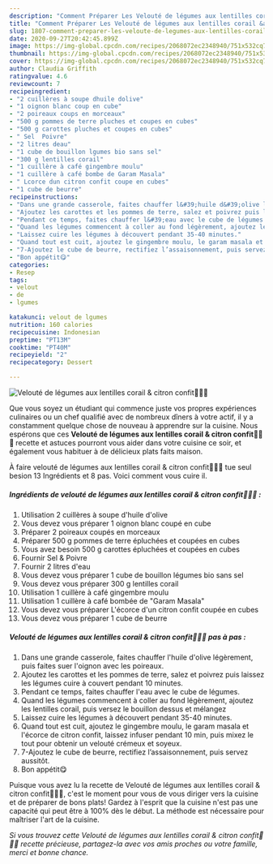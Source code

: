 ```yaml
---
description: "Comment Préparer Les Velouté de légumes aux lentilles corail &amp;amp; citron confit🍋🥕🥔"
title: "Comment Préparer Les Velouté de légumes aux lentilles corail &amp;amp; citron confit🍋🥕🥔"
slug: 1807-comment-preparer-les-veloute-de-legumes-aux-lentilles-corail-and-amp-citron-confit
date: 2020-09-27T20:42:45.899Z
image: https://img-global.cpcdn.com/recipes/2068072ec2348940/751x532cq70/veloute-de-legumes-aux-lentilles-corail-citron-confit🍋🥕🥔-photo-principale-de-la-recette.jpg
thumbnail: https://img-global.cpcdn.com/recipes/2068072ec2348940/751x532cq70/veloute-de-legumes-aux-lentilles-corail-citron-confit🍋🥕🥔-photo-principale-de-la-recette.jpg
cover: https://img-global.cpcdn.com/recipes/2068072ec2348940/751x532cq70/veloute-de-legumes-aux-lentilles-corail-citron-confit🍋🥕🥔-photo-principale-de-la-recette.jpg
author: Claudia Griffith
ratingvalue: 4.6
reviewcount: 7
recipeingredient:
- "2 cuillères à soupe dhuile dolive"
- "1 oignon blanc coup en cube"
- "2 poireaux coups en morceaux"
- "500 g pommes de terre pluches et coupes en cubes"
- "500 g carottes pluches et coupes en cubes"
- " Sel  Poivre"
- "2 litres deau"
- "1 cube de bouillon lgumes bio sans sel"
- "300 g lentilles corail"
- "1 cuillère à café gingembre moulu"
- "1 cuillère à café bombe de Garam Masala"
- " Lcorce dun citron confit coupe en cubes"
- "1 cube de beurre"
recipeinstructions:
- "Dans une grande casserole, faites chauffer l&#39;huile d&#39;olive légèrement, puis faites suer l&#39;oignon avec les poireaux."
- "Ajoutez les carottes et les pommes de terre, salez et poivrez puis laissez les légumes cuire à couvert pendant 10 minutes."
- "Pendant ce temps, faites chauffer l&#39;eau avec le cube de légumes."
- "Quand les légumes commencent à coller au fond légèrement, ajoutez les lentilles corail, puis versez le bouillon dessus et mélangez"
- "Laissez cuire les légumes à découvert pendant 35-40 minutes."
- "Quand tout est cuit, ajoutez le gingembre moulu, le garam masala et l&#39;écorce de citron confit, laissez infuser pendant 10 min, puis mixez le tout pour obtenir un velouté crémeux et soyeux."
- "7-Ajoutez le cube de beurre, rectifiez l’assaisonnement, puis servez aussitôt."
- "Bon appétit😋"
categories:
- Resep
tags:
- velout
- de
- lgumes

katakunci: velout de lgumes 
nutrition: 160 calories
recipecuisine: Indonesian
preptime: "PT13M"
cooktime: "PT40M"
recipeyield: "2"
recipecategory: Dessert

---
```



![Velouté de légumes aux lentilles corail &amp; citron confit🍋🥕🥔](https://img-global.cpcdn.com/recipes/2068072ec2348940/751x532cq70/veloute-de-legumes-aux-lentilles-corail-citron-confit🍋🥕🥔-photo-principale-de-la-recette.jpg)

Que vous soyez un étudiant qui commence juste vos propres expériences culinaires ou un chef qualifié avec de nombreux dîners à votre actif, il y a constamment quelque chose de nouveau à apprendre sur la cuisine. Nous espérons que ces <strong> Velouté de légumes aux lentilles corail &amp; citron confit🍋🥕🥔 </strong> recette et astuces pourront vous aider dans votre cuisine ce soir, et également vous habituer à de délicieux plats faits maison.

<!--inarticleads1-->

À faire velouté de légumes aux lentilles corail &amp; citron confit🍋🥕🥔 tue seul besion 13 Ingrédients et 8 pas. Voici comment vous cuire il.

##### Ingrédients de velouté de légumes aux lentilles corail &amp; citron confit🍋🥕🥔 :

1. Utilisation 2 cuillères à soupe d&#39;huile d&#39;olive
1. Vous devez vous préparer 1 oignon blanc coupé en cube
1. Préparer 2 poireaux coupés en morceaux
1. Préparer 500 g pommes de terre épluchées et coupées en cubes
1. Vous avez besoin 500 g carottes épluchées et coupées en cubes
1. Fournir  Sel &amp; Poivre
1. Fournir 2 litres d&#39;eau
1. Vous devez vous préparer 1 cube de bouillon légumes bio sans sel
1. Vous devez vous préparer 300 g lentilles corail
1. Utilisation 1 cuillère à café gingembre moulu
1. Utilisation 1 cuillère à café bombée de &#34;Garam Masala&#34;
1. Vous devez vous préparer  L&#39;écorce d&#39;un citron confit coupée en cubes
1. Vous devez vous préparer 1 cube de beurre




<!--inarticleads2-->

##### Velouté de légumes aux lentilles corail &amp; citron confit🍋🥕🥔 pas à pas :

1. Dans une grande casserole, faites chauffer l&#39;huile d&#39;olive légèrement, puis faites suer l&#39;oignon avec les poireaux.
1. Ajoutez les carottes et les pommes de terre, salez et poivrez puis laissez les légumes cuire à couvert pendant 10 minutes.
1. Pendant ce temps, faites chauffer l&#39;eau avec le cube de légumes.
1. Quand les légumes commencent à coller au fond légèrement, ajoutez les lentilles corail, puis versez le bouillon dessus et mélangez
1. Laissez cuire les légumes à découvert pendant 35-40 minutes.
1. Quand tout est cuit, ajoutez le gingembre moulu, le garam masala et l&#39;écorce de citron confit, laissez infuser pendant 10 min, puis mixez le tout pour obtenir un velouté crémeux et soyeux.
1. 7-Ajoutez le cube de beurre, rectifiez l’assaisonnement, puis servez aussitôt.
1. Bon appétit😋




<!--inarticleads1-->

<p>
Puisque vous avez lu la recette de Velouté de légumes aux lentilles corail &amp; citron confit🍋🥕🥔, c'est le moment pour vous de vous diriger vers la cuisine et de préparer de bons plats! Gardez à l'esprit que la cuisine n'est pas une capacité qui peut être à 100% dès le début. La méthode est nécessaire pour maîtriser l'art de la cuisine.
</p>

<p>
<i>Si vous trouvez cette Velouté de légumes aux lentilles corail &amp; citron confit🍋🥕🥔 recette précieuse, partagez-la avec vos amis proches ou votre famille, merci et bonne chance.</i>
</p>

